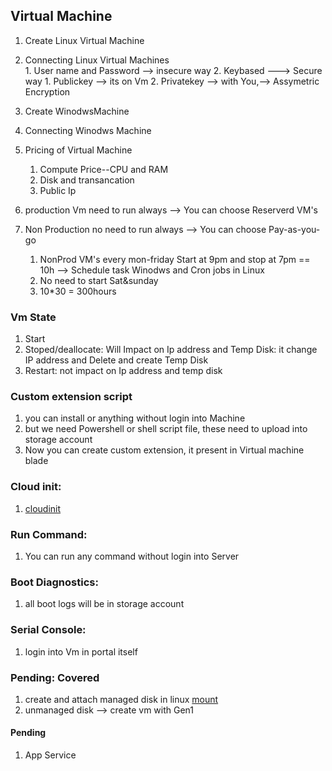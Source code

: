 ## Virtual Machine
   1. Create Linux Virtual Machine 
   2. Connecting Linux Virtual Machines  
    1. User name and Password --> insecure way
    2. Keybased ---> Secure way 
          1. Publickey --> its on Vm
          2. Privatekey --> with You,--> Assymetric Encryption 
   3. Create WinodwsMachine
   4. Connecting Winodws Machine 
   5. Pricing of Virtual Machine 
        1. Compute Price--CPU and RAM
        2. Disk and transancation 
        3. Public Ip  
    

1. production Vm need to run always --> You can choose Reserverd VM's 
2. Non Production no need to run always --> You can choose Pay-as-you-go  
   1. NonProd VM's every mon-friday Start at 9pm and stop at 7pm == 10h --> Schedule task Winodws and Cron jobs in Linux 
   2. No need to start Sat&sunday 
   3. 10*30 = 300hours


### Vm State
   1. Start
   2. Stoped/deallocate: Will Impact on Ip address and Temp Disk: it change IP address and Delete and create Temp Disk
   3. Restart: not impact on Ip address and temp disk 

### Custom extension script 
   1. you can install or anything without login into Machine  
   2. but we need Powershell or shell script file, these need to upload into storage account 
   3. Now you can create custom extension, it present in Virtual machine blade 

### Cloud init: 
  1. [cloudinit](https://docs.microsoft.com/en-us/azure/virtual-machines/linux/tutorial-automate-vm-deployment) 

### Run Command: 
  1. You can run any command without login into Server 

### Boot Diagnostics: 
   1. all boot logs will be in storage account
### Serial Console: 
   1. login into Vm in portal itself 

### Pending: Covered 
   1. create and attach managed disk in linux [mount](https://docs.microsoft.com/en-us/azure/virtual-machines/linux/attach-disk-portal)
   2. unmanaged disk --> create vm with Gen1  




#### Pending 
   1. App Service 
 
   